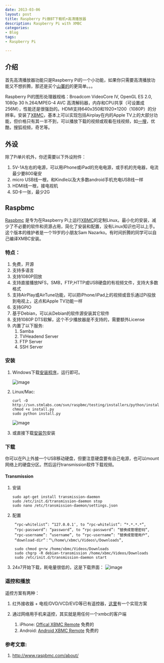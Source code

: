 ```yaml
---
date: 2013-03-06
layout: post
title: Raspberry Pi做BT下载机+高清播放器
description: Raspberry Pi with XMBC
categories:
- Blog
tags:
- Raspberry Pi

---
```


## 介绍

首先高清播放器功能只是Raspberry Pi的一个小功能，如果你只需要高清播放功能又不想折腾，那还是买个[山寨的](http://s.taobao.com/search?q=%B8%DF%C7%E5%B2%A5%B7%C5%C6%F7&commend=all&ssid=s5-e&search_type=item&sourceId=tb.index&initiative_id=tbindexz_20130306)的更简单。。。

Raspberry Pi的图形处理器规格：Broadcom VideoCore IV, OpenGL ES 2.0, 1080p 30 h.264/MPEG-4 AVC 高清解码器，内存和CPU共享（可设置成256M），性能还是很强劲的。HDMI支持640x350和1920×1200（1080P）的分辨率。安装了[XBMC](http://xbmc.org)，基本上可以实现包括Airplay在内的Apple TV上的大部分功能，但价格只有其一半不到，可以播放下载的视频或观看在线视频，如[一搜](http://yisou.com)，优酷，搜狐视频，奇艺等。

## 外设
除了Pi单片机外，你还需要以下外设附件：

1. 5V-1A左右的电源，可以用iPhone或iPad的充电电源，或手机的充电器，电流最少要800毫安
2. micro USB线一根，和Kindle以及大多数android手机充电USB线一样
3. HDMI线一根，接电视机
4. SD卡一张，最少2G

## Raspbmc

[Raspbmc](http://www.raspbmc.com/) 是专为在Raspberry Pi上运行[XBMC](http://xbmc.org)的定制Linux。最小化的安装，减少了不必要的软件和资源占用，简化了安装和配置，没有Linux知识也可以上手。这个版本的维护者是一个19岁的小朋友Sam Nazarko。有时间折腾的同学可以自己编译XMBC安装。

### 特点：
1. 免费，开源
2. 支持多语言
3. 支持1080P回放
4. 支持直接播放NFS，SMB，FTP,HTTP或USB硬盘的有视频文件，支持大多数格式
5. 支持AirPlay或AirTune功能，可以把iPhone/iPad上的视频或音乐通过Pi投放到电视上，这点和Apple TV功能一样
6. 支持GPIO
7. 基于Debian，可以从Debian的软件源安装其它软件
8. 支持1080P DTS软解，这个不少播放器是不支持的，需要额外License
9. 内置了以下服务:
    1. Samba
    2. TVHeadend Server
    3. FTP Server
    4. SSH Server

### 安装
1. Windows下载[安装程序](http://download.raspbmc.com/downloads/bin/installers/raspbmc-win32.zip)，运行即可。

    ![image](http://www.raspbmc.com/wp-content/uploads/2012/06/ins-300x165.jpg)
2. Linux/Mac:

    ```
    curl -O http://svn.stmlabs.com/svn/raspbmc/testing/installers/python/install.py
    chmod +x install.py
    sudo python install.py
    
    ```
   ![image](http://www.raspbmc.com/wp-content/uploads/2012/06/installPython.png)
3.  或直接下载[安装包](http://download.raspbmc.com/downloads/bin/ramdistribution/installer.img.gz)安装

### 下载
你可以在Pi上外接一个USB移动硬盘，但要注意硬盘要有自己电源，也可以mount网络上的硬盘分区。然后运行transmission软件下载视频。

#### Transmission
1. 安装

    ```
    sudo apt-get install transmission-daemon
    sudo /etc/init.d/transmission-daemon stop
    sudo nano /etc/transmission-daemon/settings.json
    ```
2. 配置

   ```
    “rpc-whitelist”: “127.0.0.1″, to “rpc-whitelist”: “*.*.*.*”,
    “rpc-password”: “password”, to “rpc-password”: “替换成管理密码“,
    “rpc-username”: “username”, to “rpc-username”: “替换成管理用户“,   
    “download-dir”：“\/home\/xbmc\/Videos\/Downloads”,
   ```

   ```
    sudo chmod g+rw /home/xbmc/Videos/Downloads
    sudo chgrp -R debian-transmission /home/xbmc/Videos/Downloads   
    sudo /etc/init.d/transmission-daemon start
   ```   
3. 24x7开始下载，耗电量很低的，这是下载界面：
    ![image](https://pbs.twimg.com/media/BErnJ-6CcAEVYsV.jpg:large)

### 遥控和播放

遥控方案有两种：

1. 红外接收器 + 电视/DVD/VCD/EVD等已有遥控器，[这里](http://forum.stmlabs.com/showthread.php?tid=5549)有一个实现方案
       
2. 通过网络用手机来遥控，其实就是用任何一个xmbc的客户端
   1. iPhone: [Offical XBMC Remote](https://itunes.apple.com/us/app/unofficial-official-xbmc-remote/id520480364?ls=1&mt=8) 免费的
   2. Android: [Android XBMC Remote](http://code.google.com/p/android-xbmcremote/) 免费的

### 参考文章:

1. http://www.raspbmc.com/about/
